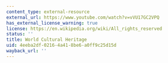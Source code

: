 ```yaml
---
content_type: external-resource
external_url: https://www.youtube.com/watch?v=vVU17GC2VPQ
has_external_license_warning: true
license: https://en.wikipedia.org/wiki/All_rights_reserved
status: ''
title: World Cultural Heritage
uid: 4eeba2df-0216-4a41-8be6-a0ff9c25d15d
wayback_url: ''
---
```


